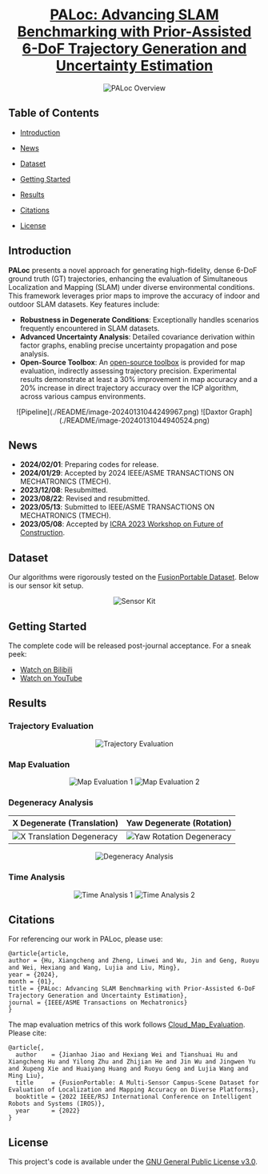 <div id="top" align="center">

# [PALoc: Advancing SLAM Benchmarking with Prior-Assisted 6-DoF Trajectory Generation and Uncertainty Estimation](https://www.researchgate.net/publication/377778512_PALoc_Advancing_SLAM_Benchmarking_with_Prior-Assisted_6-DoF_Trajectory_Generation_and_Uncertainty_Estimation)
![PALoc Overview](./README/image-20230702133158290.png)
</div>

## Table of Contents
- [Introduction](#introduction)

- [News](#news)

- [Dataset](#dataset)

- [Getting Started](#getting-started)

- [Results](#results)

- [Citations](#citations)

- [License](#license)

  

## Introduction

**PALoc** presents a novel approach for generating high-fidelity, dense 6-DoF ground truth (GT) trajectories, enhancing the evaluation of Simultaneous Localization and Mapping (SLAM) under diverse environmental conditions. This framework leverages prior maps to improve the accuracy of indoor and outdoor SLAM datasets. Key features include:

- **Robustness in Degenerate  Conditions**: Exceptionally handles scenarios frequently encountered in SLAM datasets.
- **Advanced Uncertainty Analysis**: Detailed covariance derivation within factor graphs, enabling precise uncertainty propagation and pose analysis.
- **Open-Source Toolbox**: An [open-source toolbox](https://github.com/JokerJohn/Cloud_Map_Evaluation) is provided for map evaluation, indirectly assessing trajectory precision.
Experimental results demonstrate at least a 30% improvement in map accuracy and a 20% increase in direct trajectory accuracy over the ICP algorithm, across various campus environments.
<div align="center">
![Pipeline](./README/image-20240131044249967.png)
![Daxtor Graph](./README/image-20240131044940524.png)
</div>


## News

- **2024/02/01**: Preparing codes for release.
- **2024/01/29**: Accepted by 2024 IEEE/ASME TRANSACTIONS ON MECHATRONICS (TMECH).
- **2023/12/08**: Resubmitted.
- **2023/08/22**: Revised and resubmitted.
- **2023/05/13**: Submitted to IEEE/ASME TRANSACTIONS ON MECHATRONICS (TMECH).
- **2023/05/08**: Accepted by [ICRA 2023 Workshop on Future of Construction](https://construction-robots.github.io/#).
## Dataset
Our algorithms were rigorously tested on the [FusionPortable Dataset](https://ram-lab.com/file/site/fusionportable/dataset/fusionportable/). Below is our sensor kit setup.
<div align="center">

![Sensor Kit](./README/image-20230702135628428.png)
</div>


## Getting Started

The complete code will be released post-journal acceptance. For a sneak peek:
- [Watch on Bilibili](https://www.bilibili.com/video/BV11V4y1a7Fd/)
- [Watch on YouTube](https://www.youtube.com/watch?v=_6a2gWYHeUk)

## Results

### Trajectory Evaluation

<div align="center">

![Trajectory Evaluation](./README/image-20240131044609655.png)
</div>

### Map Evaluation
<div align="center">

![Map Evaluation 1](./README/image-20240131044537891.png)
![Map Evaluation 2](./README/image-20240131044423905.png)
</div>

### Degeneracy Analysis
| X Degenerate (Translation)                                   | Yaw Degenerate (Rotation)                                    |
| ------------------------------------------------------------ | ------------------------------------------------------------ |
| ![X Translation Degeneracy](./README/image-20240131044702442.png) | ![Yaw Rotation Degeneracy](./README/image-20240131044518033.png) |
<div align="center">

![Degeneracy Analysis](./README/image-20240131044808306.png)
</div>

### Time Analysis
<div align="center">

![Time Analysis 1](./README/image-20240131044902360.png)
![Time Analysis 2](./README/image-20240131044851437.png)
</div>

## Citations
For referencing our work in PALoc, please use:
```
@article{article,
author = {Hu, Xiangcheng and Zheng, Linwei and Wu, Jin and Geng, Ruoyu and Wei, Hexiang and Wang, Lujia and Liu, Ming},
year = {2024},
month = {01},
title = {PALoc: Advancing SLAM Benchmarking with Prior-Assisted 6-DoF Trajectory Generation and Uncertainty Estimation},
journal = {IEEE/ASME Transactions on Mechatronics}
}
```
The map evaluation metrics of this work follows [Cloud_Map_Evaluation](https://github.com/JokerJohn/Cloud_Map_Evaluation). Please cite:
```
@article{,
  author    = {Jianhao Jiao and Hexiang Wei and Tianshuai Hu and Xiangcheng Hu and Yilong Zhu and Zhijian He and Jin Wu and Jingwen Yu and Xupeng Xie and Huaiyang Huang and Ruoyu Geng and Lujia Wang and Ming Liu},
  title     = {FusionPortable: A Multi-Sensor Campus-Scene Dataset for Evaluation of Localization and Mapping Accuracy on Diverse Platforms},
  booktitle = {2022 IEEE/RSJ International Conference on Intelligent Robots and Systems (IROS)},
  year      = {2022}
}
```

## License

This project's code is available under the [GNU General Public License v3.0](./LICENSE).
